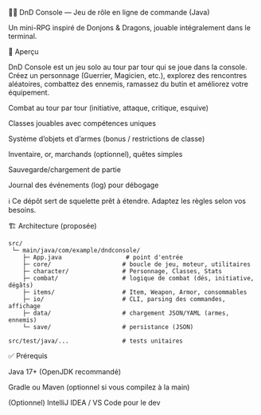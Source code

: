 🎲🐉 DnD Console — Jeu de rôle en ligne de commande (Java)

Un mini-RPG inspiré de Donjons & Dragons, jouable intégralement dans le terminal.





🧭 Aperçu

DnD Console est un jeu solo au tour par tour qui se joue dans la console. Créez un personnage (Guerrier, Magicien, etc.), explorez des rencontres aléatoires, combattez des ennemis, ramassez du butin et améliorez votre équipement.

Combat au tour par tour (initiative, attaque, critique, esquive)

Classes jouables avec compétences uniques

Système d’objets et d’armes (bonus / restrictions de classe)

Inventaire, or, marchands (optionnel), quêtes simples

Sauvegarde/chargement de partie

Journal des événements (log) pour débogage

ℹ️ Ce dépôt sert de squelette prêt à étendre. Adaptez les règles selon vos besoins.

🏗️ Architecture (proposée)

```
src/
 └─ main/java/com/example/dndconsole/
    ├─ App.java                  # point d'entrée
    ├─ core/                    # boucle de jeu, moteur, utilitaires
    ├─ character/               # Personnage, Classes, Stats
    ├─ combat/                  # logique de combat (dés, initiative, dégâts)
    ├─ items/                   # Item, Weapon, Armor, consommables
    ├─ io/                      # CLI, parsing des commandes, affichage
    ├─ data/                    # chargement JSON/YAML (armes, ennemis)
    └─ save/                    # persistance (JSON)

src/test/java/...               # tests unitaires
```

✅ Prérequis

Java 17+ (OpenJDK recommandé)

Gradle ou Maven (optionnel si vous compilez à la main)

(Optionnel) IntelliJ IDEA / VS Code pour le dev

